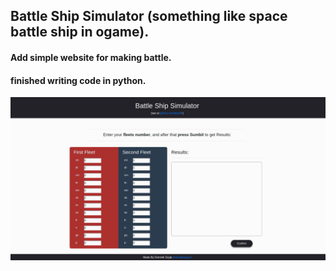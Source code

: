## Battle Ship Simulator (something like space battle ship in ogame).

#### Add simple website for making battle.
#### finished writing code in python.

![How does website look like](/website-look.jpg)

